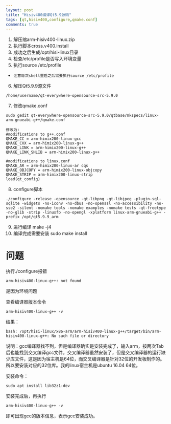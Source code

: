 ```yaml
---
layout: post
title: "Hisiv400编译Qt5.9源码"
tags: [qt,hisiv400,configure,qmake.conf]
comments: true
---
```


1. 解压缩arm-hisiv400-linux.zip
2. 执行脚本cross.v400.install
3. 成功之后生成/opt/hisi-linux目录
4. 检查/etc/profile是否写入环境变量
5. 执行source /etc/profile
* `注意每次shell重启之后需要执行source /etc/profile`
6. 解压Qt5.9.9源文件
```
/home/username/qt-everywhere-opensource-src-5.9.0
```
7. 修改qmake.conf
```
sudo gedit qt-everywhere-opensource-src-5.9.0/qtbase/mkspecs/linux-arm-gnueabi-g++/qmake.conf

修改为:
#modifications to g++.conf
QMAKE_CC = arm-himix200-linux-gcc
QMAKE_CXX = arm-himix200-linux-g++
QMAKE_LINK = arm-himix200-linux-g++
QMAKE_LINK_SHLIB = arm-himix200-linux-g++

#modifications to linux.conf
QMAKE_AR = arm-himix200-linux-ar cqs
QMAKE_OBJCOPY = arm-himix200-linux-objcopy
QMAKE_STRIP = arm-himix200-linux-strip
load(qt_config)
```
8. configure脚本
```
./configure -release -opensource -qt-libpng -qt-libjpeg -plugin-sql-sqlite -widgets -no-iconv -no-dbus -no-openssl -no-accessibility -no-sse2 -silent -nomake tools -nomake examples -nomake tests -qt-freetype -no-glib -strip -linuxfb -no-opengl -xplatform linux-arm-gnueabi-g++ -prefix /opt/qt5.9.9_arm
```
9. 进行编译
make -j4
10. 编译完成需要安装
sudo make install

# 问题
执行./configure报错 

`arm-hisiv400-linux-g++: not found` 

是因为环境问题

查看编译器版本命令

`arm-hisiv400-linux-g++ -v` 

结果：
```
bash: /opt/hisi-linux/x86-arm/arm-hisiv400-linux-g++/target/bin/arm-hisiv400-linux-g++: No such file or directory 
```
说明：gcc编译器找不到，但是编译器确实是安装完成了，输入arm，按两次Tab后也能找到交叉编译gcc文件，交叉编译器虽然安装了，但是交叉编译器的运行缺少库文件，这是因为宿主机是64位，而交叉编译器是针对32位的开发板制作的。所以要安装对应的32位库。我的linux宿主机是ubuntu 16.04 64位。

安装命令：
```
sudo apt install lib32z1-dev
```

安装完成后，再执行

`arm-hisiv400-linux-g++ -v`

即可出现gcc的版本信息，表示gcc安装成功。
